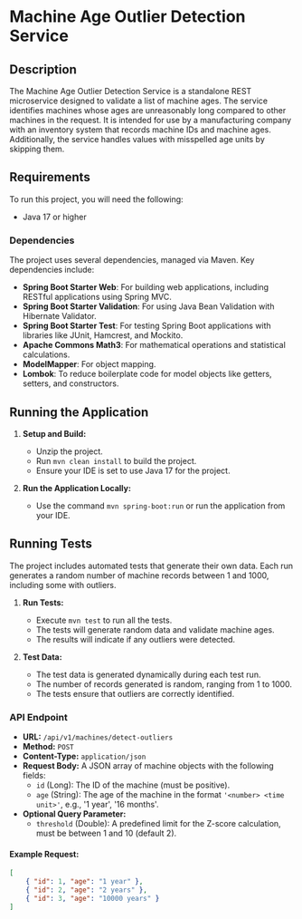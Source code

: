 # Machine Age Outlier Detection Service

## Description

The Machine Age Outlier Detection Service is a standalone REST microservice designed to validate a list of machine ages. The service identifies machines whose ages are unreasonably long compared to other machines in the request. It is intended for use by a manufacturing company with an inventory system that records machine IDs and machine ages. Additionally, the service handles values with misspelled age units by skipping them.

## Requirements

To run this project, you will need the following:

- Java 17 or higher

### Dependencies

The project uses several dependencies, managed via Maven. Key dependencies include:

- **Spring Boot Starter Web**: For building web applications, including RESTful applications using Spring MVC.
- **Spring Boot Starter Validation**: For using Java Bean Validation with Hibernate Validator.
- **Spring Boot Starter Test**: For testing Spring Boot applications with libraries like JUnit, Hamcrest, and Mockito.
- **Apache Commons Math3**: For mathematical operations and statistical calculations.
- **ModelMapper**: For object mapping.
- **Lombok**: To reduce boilerplate code for model objects like getters, setters, and constructors.

## Running the Application

1. **Setup and Build:**
   - Unzip the project.
   - Run `mvn clean install` to build the project.
   - Ensure your IDE is set to use Java 17 for the project.

2. **Run the Application Locally:**
   - Use the command `mvn spring-boot:run` or run the application from your IDE.

## Running Tests

The project includes automated tests that generate their own data. Each run generates a random number of machine records between 1 and 1000, including some with outliers.

1. **Run Tests:**
    - Execute `mvn test` to run all the tests.
    - The tests will generate random data and validate machine ages.
    - The results will indicate if any outliers were detected.

2. **Test Data:**
    - The test data is generated dynamically during each test run.
    - The number of records generated is random, ranging from 1 to 1000.
    - The tests ensure that outliers are correctly identified.

### API Endpoint

- **URL:** `/api/v1/machines/detect-outliers`
- **Method:** `POST`
- **Content-Type:** `application/json`
- **Request Body:** A JSON array of machine objects with the following fields:
   - `id` (Long): The ID of the machine (must be positive).
   - `age` (String): The age of the machine in the format `'<number> <time unit>'`, e.g., '1 year', '16 months'.
- **Optional Query Parameter:**
   - `threshold` (Double): A predefined limit for the Z-score calculation, must be between 1 and 10 (default 2).

#### Example Request:
```json
[
    { "id": 1, "age": "1 year" },
    { "id": 2, "age": "2 years" },
    { "id": 3, "age": "10000 years" }
]
